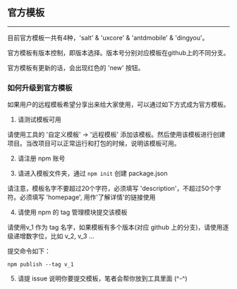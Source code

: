 ## 官方模板

---

<!--插图 -->

目前官方模板一共有4种，'salt' & 'uxcore' & 'antdmobile' & 'dingyou'。

官方模板有版本控制，即版本选择。版本号分别对应模板在github上的不同分支。

官方模板有更新的话，会出现红色的 'new' 按钮。

### 如何升级到官方模板

如果用户的远程模板希望分享出来给大家使用，可以通过如下方式成为官方模板。

1. 请测试模板可用

请使用工具的 '自定义模板' -> '远程模板' 添加该模板。然后使用该模板进行创建项目。当改项目可以正常运行和打包的时候，说明该模板可用。

2. 请注册 npm 账号

3. 请进入模板文件夹，通过 `npm init` 创建 package.json

 请注意，模板名字不要超过20个字符，必须填写 'description'，不超过50个字符。必须填写 'homepage', 用作'了解详情'的链接使用

4. 请使用 npm 的 tag 管理模块提交该模板

请使用v_1 作为 tag 名字，如果模板有多个版本(对应 github 上的分支)，请使用逐级递增数字位，比如 v_2, v_3 ...

提交命令如下：

`npm publish --tag v_1`

5. 请提 issue 说明你要提交模板，笔者会帮你放到工具里面 (^-^)


